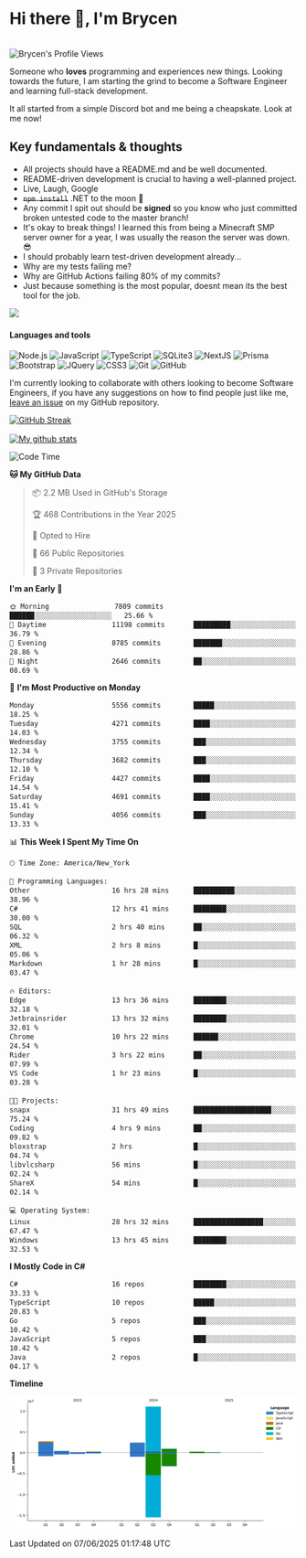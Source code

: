 # Hi there 👋, I'm Brycen

<br>
<img src="https://komarev.com/ghpvc/?username=BrycensRanch" alt="Brycen's Profile Views" />

Someone who **loves** programming and experiences new things. Looking towards the future, I am starting the grind to become a Software Engineer and learning full-stack development.

It all started from a simple Discord bot and me being a cheapskate. Look at me now!

## Key fundamentals & thoughts

- All projects should have a README.md and be well documented.
- README-driven development is crucial to having a well-planned project.
- Live, Laugh, Google
- ~~`npm install`~~ .NET to the moon 🚀
- Any commit I spit out should be **signed** so you know who just committed broken untested code to the master branch!
- It's okay to break things! I learned this from being a Minecraft SMP server owner for a year, I was usually the reason the server was down. 😎
- I should probably learn test-driven development already...
- Why are my tests failing me?
- Why are GitHub Actions failing 80% of my commits? 
- Just because something is the most popular, doesnt mean its the best tool for the job.

<img src="https://res.cloudinary.com/practicaldev/image/fetch/s--OoBLh7-Q--/c_limit%2Cf_auto%2Cfl_progressive%2Cq_auto%2Cw_880/https://cdn-images-1.medium.com/max/1614/1%2A8BlqJ8lNVZzuRjAg1mZ50w.png" height="400"/>

<h4>Languages and tools</h4>
<p>
  <img src="https://img.shields.io/badge/node.js%20-%2343853D.svg?&style=for-the-badge&logo=node.js&logoColor=white" alt="Node.js" />
  <img src="https://img.shields.io/badge/javascript%20-%23323330.svg?&style=for-the-badge&logo=javascript&logoColor=%23F7DF1E" alt="JavaScript" />
  <img src="https://img.shields.io/badge/typescript%20-%23323330.svg?&style=for-the-badge&logo=typescript&logoColor=#3467eb" alt="TypeScript" />
  <img src="https://img.shields.io/badge/sqlite3%20-%23323330.svg?&style=for-the-badge&logo=sqlite&logoColor=#3467eb" alt="SQLite3" />
  <img src="https://img.shields.io/badge/Next.JS%20-%23323330.svg?&style=for-the-badge&logo=next.js&logoColor=#3467eb" alt="NextJS" />
  <img src="https://img.shields.io/badge/Prisma%20-%23323330.svg?&style=for-the-badge&logo=prisma&logoColor=#3467eb" alt="Prisma" />
  <img src="https://img.shields.io/badge/bootstrap%20-%23323330.svg?&style=for-the-badge&logo=bootstrap" alt="Bootstrap" />
  <img src="https://img.shields.io/badge/jquery%20-%23323330.svg?&style=for-the-badge&logo=jquery" alt="JQuery" />
  <img src="https://img.shields.io/badge/css3%20-%23323330.svg?&style=for-the-badge&logo=css3" alt="CSS3" />
  <img src="https://img.shields.io/badge/git%20-%23323330.svg?&style=for-the-badge&logo=git" alt="Git" />
  <img src="https://img.shields.io/badge/github%20-%23323330.svg?&style=for-the-badge&logo=github" alt="GitHub" />
</p>

 I'm currently looking to collaborate with others looking to become Software Engineers, if you have any suggestions on how to find people just like me, [leave an issue](https://github.com/BrycensRanch/BrycensRanch/issues/new) on my GitHub repository.
 
 <p><a href="https://git.io/streak-stats"><img src=https://github-readme-streak-stats-eight.vercel.app?user=BrycensRanch&amp;theme=dark&amp;hide_border=true&fire=EB5454&amp;ring=0CEB19" alt="GitHub Streak"></a></p>

<a href="https://github.com/anuraghazra/github-readme-stats">
  <img align="center" src="https://github-readme-stats.anuraghazra1.vercel.app/api?username=BrycensRanch&show_icons=true&line_height=27&include_all_commits=true" alt="My github stats" />
</a>

<!--START_SECTION:waka-->
![Code Time](http://img.shields.io/badge/Code%20Time-2%2C119%20hrs%2056%20mins-blue)

**🐱 My GitHub Data** 

> 📦 2.2 MB Used in GitHub's Storage 
 > 
> 🏆 468 Contributions in the Year 2025
 > 
> 💼 Opted to Hire
 > 
> 📜 66 Public Repositories 
 > 
> 🔑 3 Private Repositories 
 > 
**I'm an Early 🐤** 

```text
🌞 Morning                7809 commits        ██████░░░░░░░░░░░░░░░░░░░   25.66 % 
🌆 Daytime                11198 commits       █████████░░░░░░░░░░░░░░░░   36.79 % 
🌃 Evening                8785 commits        ███████░░░░░░░░░░░░░░░░░░   28.86 % 
🌙 Night                  2646 commits        ██░░░░░░░░░░░░░░░░░░░░░░░   08.69 % 
```
📅 **I'm Most Productive on Monday** 

```text
Monday                   5556 commits        █████░░░░░░░░░░░░░░░░░░░░   18.25 % 
Tuesday                  4271 commits        ████░░░░░░░░░░░░░░░░░░░░░   14.03 % 
Wednesday                3755 commits        ███░░░░░░░░░░░░░░░░░░░░░░   12.34 % 
Thursday                 3682 commits        ███░░░░░░░░░░░░░░░░░░░░░░   12.10 % 
Friday                   4427 commits        ████░░░░░░░░░░░░░░░░░░░░░   14.54 % 
Saturday                 4691 commits        ████░░░░░░░░░░░░░░░░░░░░░   15.41 % 
Sunday                   4056 commits        ███░░░░░░░░░░░░░░░░░░░░░░   13.33 % 
```


📊 **This Week I Spent My Time On** 

```text
🕑︎ Time Zone: America/New_York

💬 Programming Languages: 
Other                    16 hrs 28 mins      ██████████░░░░░░░░░░░░░░░   38.96 % 
C#                       12 hrs 41 mins      ████████░░░░░░░░░░░░░░░░░   30.00 % 
SQL                      2 hrs 40 mins       ██░░░░░░░░░░░░░░░░░░░░░░░   06.32 % 
XML                      2 hrs 8 mins        █░░░░░░░░░░░░░░░░░░░░░░░░   05.06 % 
Markdown                 1 hr 28 mins        █░░░░░░░░░░░░░░░░░░░░░░░░   03.47 % 

🔥 Editors: 
Edge                     13 hrs 36 mins      ████████░░░░░░░░░░░░░░░░░   32.18 % 
Jetbrainsrider           13 hrs 32 mins      ████████░░░░░░░░░░░░░░░░░   32.01 % 
Chrome                   10 hrs 22 mins      ██████░░░░░░░░░░░░░░░░░░░   24.54 % 
Rider                    3 hrs 22 mins       ██░░░░░░░░░░░░░░░░░░░░░░░   07.99 % 
VS Code                  1 hr 23 mins        █░░░░░░░░░░░░░░░░░░░░░░░░   03.28 % 

🐱‍💻 Projects: 
snapx                    31 hrs 49 mins      ███████████████████░░░░░░   75.24 % 
Coding                   4 hrs 9 mins        ██░░░░░░░░░░░░░░░░░░░░░░░   09.82 % 
bloxstrap                2 hrs               █░░░░░░░░░░░░░░░░░░░░░░░░   04.74 % 
libvlcsharp              56 mins             █░░░░░░░░░░░░░░░░░░░░░░░░   02.24 % 
ShareX                   54 mins             █░░░░░░░░░░░░░░░░░░░░░░░░   02.14 % 

💻 Operating System: 
Linux                    28 hrs 32 mins      █████████████████░░░░░░░░   67.47 % 
Windows                  13 hrs 45 mins      ████████░░░░░░░░░░░░░░░░░   32.53 % 
```

**I Mostly Code in C#** 

```text
C#                       16 repos            ████████░░░░░░░░░░░░░░░░░   33.33 % 
TypeScript               10 repos            █████░░░░░░░░░░░░░░░░░░░░   20.83 % 
Go                       5 repos             ███░░░░░░░░░░░░░░░░░░░░░░   10.42 % 
JavaScript               5 repos             ███░░░░░░░░░░░░░░░░░░░░░░   10.42 % 
Java                     2 repos             █░░░░░░░░░░░░░░░░░░░░░░░░   04.17 % 
```



**Timeline**

![Lines of Code chart](https://raw.githubusercontent.com/BrycensRanch/BrycensRanch/main/assets/bar_graph.png)


 Last Updated on 07/06/2025 01:17:48 UTC
<!--END_SECTION:waka-->

<!--
**BrycensRanch/BrycensRanch** is a ✨ _special_ ✨ repository because its `README.md` (this file) appears on your GitHub profile.

Here are some ideas to get you started:

- 🔭 I’m currently working on ...
- 🌱 I’m currently learning ...
- 👯 I’m looking to collaborate on ...
- 🤔 I’m looking for help with ...
- 💬 Ask me about ...
- 📫 How to reach me: ...
- 😄 Pronouns: ...
- ⚡ Fun fact: ...
-->
